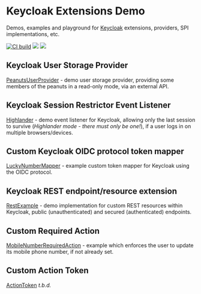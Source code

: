 # Keycloak Extensions Demo

Demos, examples and playground for [Keycloak](https://www.keycloak.org) extensions, providers, SPI implementations, etc.

[![CI build](https://github.com/dasniko/keycloak-extensions-demo/actions/workflows/maven.yml/badge.svg)](https://github.com/dasniko/keycloak-extensions-demo/actions/workflows/maven.yml)
![](https://img.shields.io/github/license/dasniko/keycloak-extensions-demo?label=License)
![](https://img.shields.io/badge/Keycloak-16.1.0-blue)

## Keycloak User Storage Provider

[PeanutsUserProvider](./user-provider) - demo user storage provider, providing some members of the peanuts in a read-only mode, via an external API.

## Keycloak Session Restrictor Event Listener

[Highlander](./session-restrictor) - demo event listener for Keycloak, allowing only the last session to survive (_Highlander mode - there must only be one!_), if a user logs in on multiple browsers/devices.

## Custom Keycloak OIDC protocol token mapper

[LuckyNumberMapper](./tokenmapper) - example custom token mapper for Keycloak using the OIDC protocol.

## Keycloak REST endpoint/resource extension

[RestExample](./rest-endpoint) - demo implementation for custom REST resources within Keycloak, public (unauthenticated) and secured (authenticated) endpoints.

## Custom Required Action

[MobileNumberRequiredAction](./requiredaction) - example which enforces the user to update its mobile phone number, if not already set.

## Custom Action Token

[ActionToken](./actiontoken) _t.b.d._
